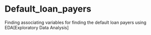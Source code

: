 # Default_loan_payers
Finding associating variables for finding the  default loan payers using  EDA[Exploratory Data Analysis]
